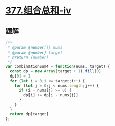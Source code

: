 # [377.组合总和-ⅳ](https://leetcode-cn.com/problems/combination-sum-iv/)

## 题解
```js
/**
 * @param {number[]} nums
 * @param {number} target
 * @return {number}
 */
var combinationSum4 = function(nums, target) {
  const dp = new Array(target + 1).fill(0)
  dp[0] = 1
  for (let i = 0;i <= target;i++) {
    for (let j = 0;j < nums.length;j++) {
      if (i - nums[j] >= 0) {
        dp[i] += dp[i - nums[j]]
      }
    }
  }
  return dp[target]
};
```